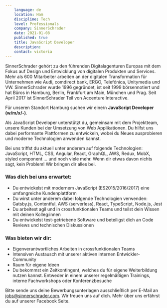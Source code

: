```yaml
---
    language: de
    location: Ham
    discipline: Tech
    level: Professionals
    company: SinnerSchrader
    date: 2021-01-08
    published: true
    title: JavaScript Developer
    description: 
    contact: victoria
---
```


SinnerSchrader gehört zu den führenden Digitalagenturen Europas mit dem Fokus auf Design und Entwicklung von digitalen Produkten und Services. Mehr als 600 Mitarbeiter arbeiten an der digitalen Transformation für Unternehmen wie Audi, comdirect bank, ERGO, Telefónica, Unitymedia und VW. SinnerSchrader wurde 1996 gegründet, ist seit 1999 börsennotiert und hat Büros in Hamburg, Berlin, Frankfurt am Main, München und Prag. Seit April 2017 ist SinnerSchrader Teil von Accenture Interactive.

Für unseren Standort Hamburg suchen wir eine/n **JavaScript Developer (w/m/x/-)**.

Als JavaScript Developer unterstützt du, gemeinsam mit dem Projektteam, unsere Kunden bei der Umsetzung von Web Applikationen. Du hilfst uns dabei performante Plattformen zu entwickeln, wobei du Neues ausprobieren und moderne Technologien anwenden kannst.

Bei uns triffst du aktuell unter anderem auf folgende Technologien: JavaScript, HTML, CSS, Angular, React, GraphQL, AWS, Redux, MobX, styled component … und noch viele mehr. Wenn dir etwas davon nichts sagt, kein Problem! Wir bringen dir alles bei.

### Was dich bei uns erwartet:
- Du entwickelst mit modernem JavaScript (ES2015/2016/2017) eine umfangreiche Kundenplattform
- Du wirst unter anderem dabei folgende Technologien verwenden: Gatsby.js, Contentful, AWS (serverless), React, TypeScript, Node.js, Jest
- Du arbeitest agil und in crossfunktionalen Teams und teilst dein Wissen mit deinen Kolleg:innen
- Du entwickelst test-getriebene Software und beteiligst dich an Code Reviews und technischen Diskussionen

### Was bieten wir dir:
- Eigenverantwortliches Arbeiten in crossfunktionalen Teams
- Intensiven Austausch mit unserer aktiven internen Entwickler-Community
- Raum für eigene Ideen
- Du bekommst ein Zeitkontingent, welches du für eigene Weiterbildung nutzen kannst. Entweder in einem unserer regelmäßigen Trainings, interne Fachworkshops oder Konferenzbesuche

Bitte sende uns deine Bewerbungsunterlagen ausschließlich per E-Mail an <jobs@sinnerschrader.com>. Wir freuen uns auf dich. Mehr über uns erfährst du auf unserer Facebook Seite. 
